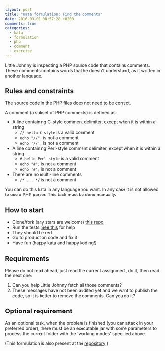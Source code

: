 ```yaml
---
layout: post
title: "Kata formulation: Find the comments"
date: 2016-03-01 08:57:28 +0200
comments: true
categories:
  - kata
  - formulation
  - php
  - comment
  - exercise
---
```


Little Johnny is inspecting a PHP source code that contains comments. These comments contains words that he doesn't understand, as it written in another language.

## Rules and constraints

The source code in the PHP files does not need to be correct.

A comment (a subset of PHP comments) is defined as:

  * A line containing C-style comment delimiter, except when it is within a string
    * ``// hello C-style`` is a valid comment
    * ``echo "//";`` is not a comment
    * ``echo '//';`` is not a comment
  * A line containing Perl-style comment delimiter, except when it is within a string
    * ``# hello Perl-style`` is a valid comment
    * ``echo "#";`` is not a comment
    * ``echo '#';`` is not a comment
  * There are no multi-line comments
    * ``/* ... */`` is not a comment

You can do this kata in any language you want. In any case it is not allowed to use a PHP parser. This task must be done manually.

## How to start

  * Clone/fork (any stars are welcome) [this repo][formulation]
  * Run the tests. [See this][running-tests] for help
  * They should be red.
  * Go to production code and fix it
  * Have fun (happy kata and happy koding!)

## Requirements

Please do not read ahead, just read the current assignment, do it, then read the next one:

  1. Can you help Little Johnny fetch all those comments?
  1. These messages have not been audited yet and we want to publish the code, so it is better to remove the comments. Can you do it?

## Optional requirement

As an optional task, when the problem is finished (you can attack in your preferred order), there must be an executable jar with some parameters to process the current folder with the 'working modes' specified above.

(This formulation is also present at the [repository][kata-readme] )



[formulation]: https://github.com/alvarogarcia7/kata-formulation-find-comments
[running-tests]: https://github.com/alvarogarcia7/cli-app-base-clojure/blob/master/README.md#tests
[kata-readme]: https://github.com/alvarogarcia7/kata-formulation-find-comments/blob/master/README.md